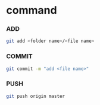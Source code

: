 # command

### ADD

```bash
git add <folder name>/<file name>
```

### COMMIT

```bash
git commit -m "add <file name>"
```

### PUSH

```bash
git push origin master
```

